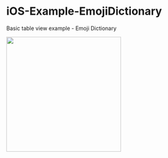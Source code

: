 # iOS-Example-EmojiDictionary
Basic table view example - Emoji Dictionary

<img src="https://github.com/eajang/iOS-Example-EmojiDictionary/blob/master/demo.gif" width="300">
